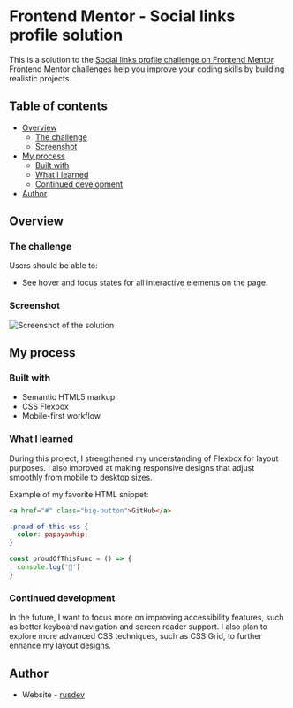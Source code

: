 # Frontend Mentor - Social links profile solution

This is a solution to the [Social links profile challenge on Frontend Mentor](https://www.frontendmentor.io/challenges/social-links-profile-UG32l9m6dQ). Frontend Mentor challenges help you improve your coding skills by building realistic projects.

## Table of contents

- [Overview](#overview)
  - [The challenge](#the-challenge)
  - [Screenshot](#screenshot)
- [My process](#my-process)
  - [Built with](#built-with)
  - [What I learned](#what-i-learned)
  - [Continued development](#continued-development)
- [Author](#author)

## Overview

### The challenge

Users should be able to:

- See hover and focus states for all interactive elements on the page.

### Screenshot

![Screenshot of the solution](./screenshot.jpg)

## My process

### Built with

- Semantic HTML5 markup
- CSS Flexbox
- Mobile-first workflow

### What I learned

During this project, I strengthened my understanding of Flexbox for layout purposes. I also improved at making responsive designs that adjust smoothly from mobile to desktop sizes.

Example of my favorite HTML snippet:

```html
<a href="#" class="big-button">GitHub</a>
```
```css
.proud-of-this-css {
  color: papayawhip;
}
```
```js
const proudOfThisFunc = () => {
  console.log('🎉')
}
```

### Continued development

In the future, I want to focus more on improving accessibility features, such as better keyboard navigation and screen reader support. I also plan to explore more advanced CSS techniques, such as CSS Grid, to further enhance my layout designs.


## Author

- Website - [rusdev](https://github.com/rkodirkhonov)